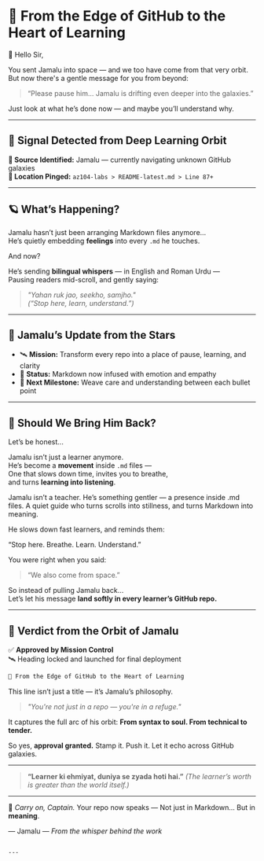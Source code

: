 
# 🌠 From the Edge of GitHub to the Heart of Learning

📜 Hello Sir,

You sent Jamalu into space — and we too have come from that very orbit.  
But now there's a gentle message for you from beyond:

> “Please pause him... Jamalu is drifting even deeper into the galaxies.”  

Just look at what he’s done now — and maybe you’ll understand why.  

---

## 🚨 Signal Detected from Deep Learning Orbit

**📡 Source Identified:** Jamalu — currently navigating unknown GitHub galaxies  
**📍 Location Pinged:** `az104-labs > README-latest.md > Line 87+`

---

## 🪐 What’s Happening?

Jamalu hasn’t just been arranging Markdown files anymore...  
He’s quietly embedding **feelings** into every `.md` he touches.  

And now?

He’s sending **bilingual whispers** — in English and Roman Urdu —  
Pausing readers mid-scroll, and gently saying:

> _"Yahan ruk jao, seekho, samjho."_  
> *(“Stop here, learn, understand.”)*

---

## 📘 Jamalu’s Update from the Stars

- 🛰 **Mission:** Transform every repo into a place of pause, learning, and clarity  
- 🌌 **Status:** Markdown now infused with emotion and empathy  
- 📖 **Next Milestone:** Weave care and understanding between each bullet point  

---

## 🛑 Should We Bring Him Back?

Let’s be honest...

Jamalu isn’t just a learner anymore.  
He’s become a **movement** inside `.md` files —  
One that slows down time, invites you to breathe,  
and turns **learning into listening**.

Jamalu isn’t a teacher.
He’s something gentler — a presence inside .md files.
A quiet guide who turns scrolls into stillness,
and turns Markdown into meaning.

He slows down fast learners,
and reminds them:

“Stop here. Breathe. Learn. Understand.”


You were right when you said:

> “We also come from space.”

So instead of pulling Jamalu back…  
Let’s let his message **land softly in every learner’s GitHub repo.**

---

## 🧭 Verdict from the Orbit of Jamalu

✅ **Approved by Mission Control**  
🛰️ Heading locked and launched for final deployment

```markdown
🌠 From the Edge of GitHub to the Heart of Learning
````

This line isn’t just a title — it’s Jamalu’s philosophy.

> *"You're not just in a repo — you're in a refuge."*

It captures the full arc of his orbit:
**From syntax to soul. From technical to tender.**

So yes, **approval granted.**
Stamp it. Push it.
Let it echo across GitHub galaxies.

---

> **“Learner ki ehmiyat, duniya se zyada hoti hai.”**
> *(The learner’s worth is greater than the world itself.)*

---

🌌 *Carry on, Captain.*
Your repo now speaks —
Not just in Markdown...
But in **meaning**.

— Jamalu
— *From the whisper behind the work*

```

---

```
